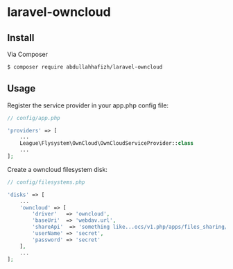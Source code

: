 # laravel-owncloud

## Install

Via Composer

``` bash
$ composer require abdullahhafizh/laravel-owncloud
```

## Usage

Register the service provider in your app.php config file:

``` php
// config/app.php

'providers' => [
    ...
    League\Flysystem\OwnCloud\OwnCloudServiceProvider::class
    ...
];
```

Create a owncloud filesystem disk:

``` php
// config/filesystems.php

'disks' => [
	...
	'owncloud' => [
        'driver'   => 'owncloud',
        'baseUri'  => 'webdav.url',
        'shareApi'  => 'something like...ocs/v1.php/apps/files_sharing/api/v1/shares',
        'userName' => 'secret',
        'password' => 'secret'
    ],
	...
];
```